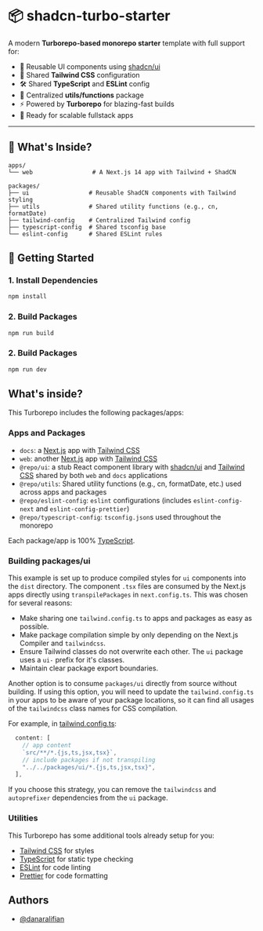 # 📦 shadcn-turbo-starter

A modern **Turborepo-based monorepo starter** template with full support for:

- 🧩 Reusable UI components using [shadcn/ui](https://ui.shadcn.com)
- 🎨 Shared **Tailwind CSS** configuration
- 🛠️ Shared **TypeScript** and **ESLint** config
- 🧰 Centralized **utils/functions** package
- ⚡ Powered by **Turborepo** for blazing-fast builds
- 🧪 Ready for scalable fullstack apps

---

## 🔧 What's Inside?

```
apps/
└── web                 # A Next.js 14 app with Tailwind + ShadCN

packages/
├── ui                 # Reusable ShadCN components with Tailwind styling
├── utils              # Shared utility functions (e.g., cn, formatDate)
├── tailwind-config    # Centralized Tailwind config
├── typescript-config  # Shared tsconfig base
└── eslint-config      # Shared ESLint rules
```

## 🚀 Getting Started

### 1. Install Dependencies

```bash
npm install
```

### 2. Build Packages

```bash
npm run build
```

### 2. Build Packages

```bash
npm run dev
```

## What's inside?

This Turborepo includes the following packages/apps:

### Apps and Packages

- `docs`: a [Next.js](https://nextjs.org/) app with [Tailwind CSS](https://tailwindcss.com/)
- `web`: another [Next.js](https://nextjs.org/) app with [Tailwind CSS](https://tailwindcss.com/)
- `@repo/ui`: a stub React component library with [shadcn/ui](https://ui.shadcn.com/) and [Tailwind CSS](https://tailwindcss.com/) shared by both `web` and `docs` applications
- `@repo/utils`: Shared utility functions (e.g., cn, formatDate, etc.) used across apps and packages
- `@repo/eslint-config`: `eslint` configurations (includes `eslint-config-next` and `eslint-config-prettier`)
- `@repo/typescript-config`: `tsconfig.json`s used throughout the monorepo

Each package/app is 100% [TypeScript](https://www.typescriptlang.org/).

### Building packages/ui

This example is set up to produce compiled styles for `ui` components into the `dist` directory. The component `.tsx` files are consumed by the Next.js apps directly using `transpilePackages` in `next.config.ts`. This was chosen for several reasons:

- Make sharing one `tailwind.config.ts` to apps and packages as easy as possible.
- Make package compilation simple by only depending on the Next.js Compiler and `tailwindcss`.
- Ensure Tailwind classes do not overwrite each other. The `ui` package uses a `ui-` prefix for it's classes.
- Maintain clear package export boundaries.

Another option is to consume `packages/ui` directly from source without building. If using this option, you will need to update the `tailwind.config.ts` in your apps to be aware of your package locations, so it can find all usages of the `tailwindcss` class names for CSS compilation.

For example, in [tailwind.config.ts](packages/tailwind-config/tailwind.config.ts):

```js
  content: [
    // app content
    `src/**/*.{js,ts,jsx,tsx}`,
    // include packages if not transpiling
    "../../packages/ui/*.{js,ts,jsx,tsx}",
  ],
```

If you choose this strategy, you can remove the `tailwindcss` and `autoprefixer` dependencies from the `ui` package.

### Utilities

This Turborepo has some additional tools already setup for you:

- [Tailwind CSS](https://tailwindcss.com/) for styles
- [TypeScript](https://www.typescriptlang.org/) for static type checking
- [ESLint](https://eslint.org/) for code linting
- [Prettier](https://prettier.io) for code formatting

## Authors

- [@danaralifian](https://www.linkedin.com/in/danar-alifian-1a1581174/)
